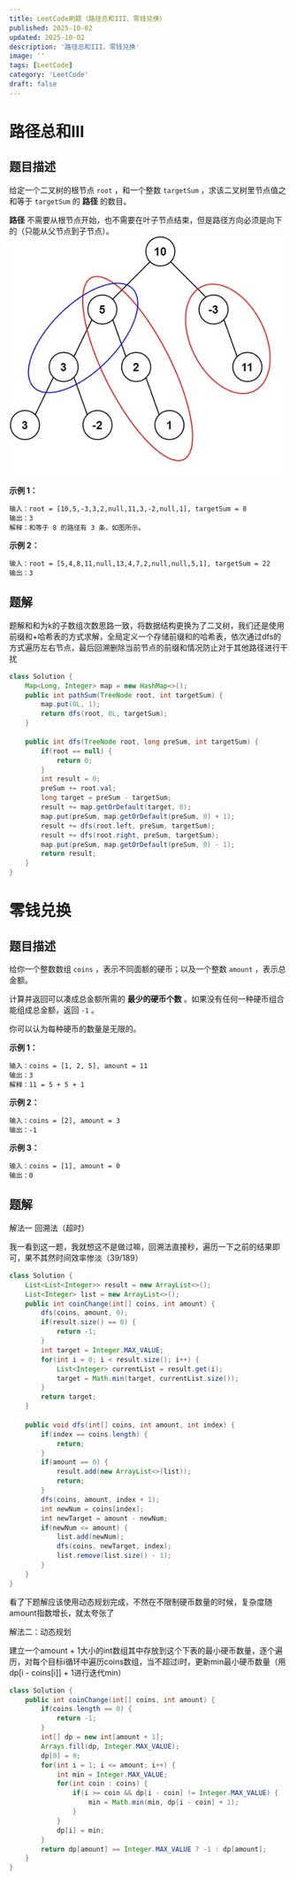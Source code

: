 ```yaml
---
title: LeetCode刷题（路径总和III、零钱兑换）
published: 2025-10-02
updated: 2025-10-02
description: '路径总和III、零钱兑换'
image: ''
tags: [LeetCode]
category: 'LeetCode'
draft: false 
---
```


# 路径总和III

## 题目描述

给定一个二叉树的根节点 `root` ，和一个整数 `targetSum` ，求该二叉树里节点值之和等于 `targetSum` 的 **路径** 的数目。

**路径** 不需要从根节点开始，也不需要在叶子节点结束，但是路径方向必须是向下的（只能从父节点到子节点）。![232](../images/232.jpg)

**示例 1：**

```
输入：root = [10,5,-3,3,2,null,11,3,-2,null,1], targetSum = 8
输出：3
解释：和等于 8 的路径有 3 条，如图所示。
```

**示例 2：**

```
输入：root = [5,4,8,11,null,13,4,7,2,null,null,5,1], targetSum = 22
输出：3
```



## 题解

题解和和为k的子数组次数思路一致，将数据结构更换为了二叉树，我们还是使用前缀和+哈希表的方式求解，全局定义一个存储前缀和的哈希表，依次通过dfs的方式遍历左右节点，最后回溯删除当前节点的前缀和情况防止对于其他路径进行干扰

```java
class Solution {
    Map<Long, Integer> map = new HashMap<>();
    public int pathSum(TreeNode root, int targetSum) {
        map.put(0L, 1);
        return dfs(root, 0L, targetSum);
    }

    public int dfs(TreeNode root, long preSum, int targetSum) {
        if(root == null) {
            return 0;
        }
        int result = 0;
        preSum += root.val;
        long target = preSum - targetSum;
        result += map.getOrDefault(target, 0);
        map.put(preSum, map.getOrDefault(preSum, 0) + 1);
        result += dfs(root.left, preSum, targetSum);
        result += dfs(root.right, preSum, targetSum);
        map.put(preSum, map.getOrDefault(preSum, 0) - 1);
        return result;
    }
}
```



# 零钱兑换

## 题目描述

给你一个整数数组 `coins` ，表示不同面额的硬币；以及一个整数 `amount` ，表示总金额。

计算并返回可以凑成总金额所需的 **最少的硬币个数** 。如果没有任何一种硬币组合能组成总金额，返回 `-1` 。

你可以认为每种硬币的数量是无限的。

**示例 1：**

```
输入：coins = [1, 2, 5], amount = 11
输出：3 
解释：11 = 5 + 5 + 1
```

**示例 2：**

```
输入：coins = [2], amount = 3
输出：-1
```

**示例 3：**

```
输入：coins = [1], amount = 0
输出：0
```



## 题解

解法一 回溯法（超时）

我一看到这一题，我就想这不是做过嘛，回溯法直接秒，遍历一下之前的结果即可，果不其然时间效率惨淡（39/189）

```java
class Solution {
    List<List<Integer>> result = new ArrayList<>();
    List<Integer> list = new ArrayList<>();
    public int coinChange(int[] coins, int amount) {
        dfs(coins, amount, 0);
        if(result.size() == 0) {
            return -1;
        }
        int target = Integer.MAX_VALUE;
        for(int i = 0; i < result.size(); i++) {
            List<Integer> currentList = result.get(i);
            target = Math.min(target, currentList.size());
        }
        return target;
    }

    public void dfs(int[] coins, int amount, int index) {
        if(index == coins.length) {
            return;
        }
        if(amount == 0) {
            result.add(new ArrayList<>(list));
            return;
        }
        dfs(coins, amount, index + 1);
        int newNum = coins[index];
        int newTarget = amount - newNum;
        if(newNum <= amount) {
            list.add(newNum);
            dfs(coins, newTarget, index);
            list.remove(list.size() - 1);
        }
    }
}
```

看了下题解应该使用动态规划完成，不然在不限制硬币数量的时候，复杂度随amount指数增长，就太夸张了

解法二：动态规划

建立一个amount + 1大小的int数组其中存放到这个下表的最小硬币数量，逐个遍历，对每个目标i循环中遍历coins数组，当不超过i时，更新min最小硬币数量（用dp[i - coins[i]] + 1进行迭代min）

```java
class Solution {
    public int coinChange(int[] coins, int amount) {
        if(coins.length == 0) {
            return -1;
        }
        int[] dp = new int[amount + 1];
        Arrays.fill(dp, Integer.MAX_VALUE);
        dp[0] = 0;
        for(int i = 1; i <= amount; i++) {
            int min = Integer.MAX_VALUE;
            for(int coin : coins) {
                if(i >= coin && dp[i - coin] != Integer.MAX_VALUE) {
                    min = Math.min(min, dp[i - coin] + 1);
                }
            }
            dp[i] = min;
        }
        return dp[amount] == Integer.MAX_VALUE ? -1 : dp[amount];
    }
}
```

